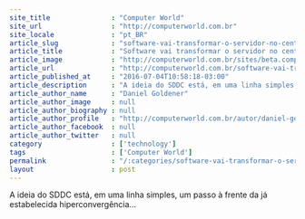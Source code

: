 ```yaml
---
site_title               : "Computer World"
site_url                 : "http://computerworld.com.br"
site_locale              : "pt_BR"
article_slug             : "software-vai-transformar-o-servidor-no-centro-do-seu-sistema"
article_title            : "Software vai transformar o servidor no centro do seu sistema"
article_image            : "http://computerworld.com.br/sites/beta.computerworld.com.br/files/news_articles/equinix_datacenter.jpg"
article_url              : "http://computerworld.com.br/software-vai-transformar-o-servidor-no-centro-do-seu-sistema"
article_published_at     : "2016-07-04T10:58:18-03:00"
article_description      : "A ideia do SDDC está, em uma linha simples, um passo à frente da já estabelecida hiperconvergência..."
article_author_name      : "Daniel Goldener"
article_author_image     : null
article_author_biography : null
article_author_profile   : "http://computerworld.com.br/autor/daniel-goldener"
article_author_facebook  : null
article_author_twitter   : null
category                 : ['technology']
tags                     : ['Computer World']
permalink                : "/:categories/software-vai-transformar-o-servidor-no-centro-do-seu-sistema/"
layout                   : post
---
```


A ideia do SDDC está, em uma linha simples, um passo à frente da já estabelecida hiperconvergência...
